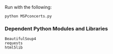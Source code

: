 Run with the following:
```
python MSPconcerts.py
```


### Dependent Python Modules and Libraries
```
BeautifulSoup4
requests
html5lib
```
